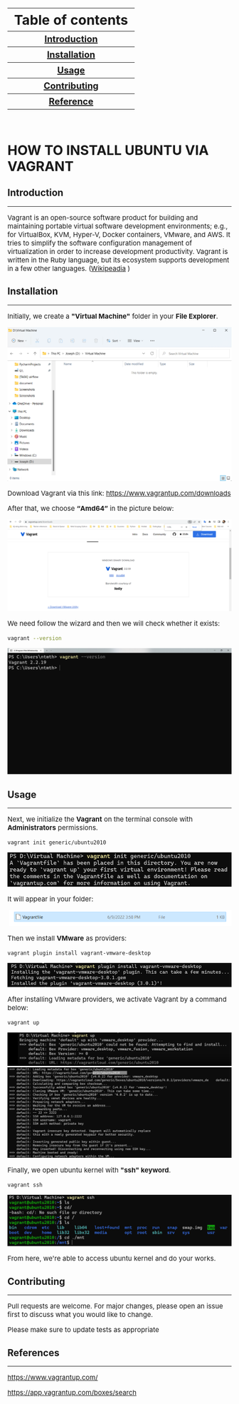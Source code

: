 <html>
<style>
    head {text-align: center}
    body {background-color: powerblue;}
    th {
        text-align: center; 
        font-weight:"bold";
        font-size: 20px;
    }
    p {font-size: 15px;}
    h2 {font-weight: bold;}
    h1 {font-weight: bold;
        font-size:30px;}
</style>

<body>

<table>
    <th style="font-size: 30px;">Table of contents</th>
    <tr>
        <th><a href="#C1">Introduction</a></th>
    </tr>
    <tr>
        <th><a href="#C2">Installation</a></th>
    </tr>
    <tr>
        <th><a href="#C3">Usage</a></th>
    </tr>
    <tr>
        <th><a href="#C4">Contributing</a></th>
    </tr>
    <tr>
        <th><a href="#C5">Reference</a></th>
    </tr>
</table>

<br>

<h1> HOW TO INSTALL UBUNTU VIA VAGRANT </h1>

<h2 id="C1">Introduction</h2>
<hr>

<p>Vagrant is an open-source software product for building and maintaining portable virtual software development environments; e.g., for VirtualBox, KVM, Hyper-V, Docker containers, VMware, and AWS. It tries to simplify the software configuration management of virtualization in order to increase development productivity. Vagrant is written in the Ruby language, but its ecosystem supports development in a few other languages. (<a href="https://en.wikipedia.org/wiki/Vagrant_(software))">Wikipeadia</a>
)</p>

<h2 id="C2">Installation</h2>
<hr>

<p>Initially, we create a <b>"Virtual Machine"</b> folder in your <b>File Explorer</b>.</p>

<img src="image/1.png" alt="File Explorer">

<br>

<p>Download Vagrant via this link: <a href="https://www.vagrantup.com/downloads">https://www.vagrantup.com/downloads</a></p>

<p>After that, we choose <q style="font-weight: bold;">Amd64</q> in the picture below:</p>

<img src="image/2.png" alt="Vagrant download picture">

<br>

<p>We need follow the wizard and then we will check whether it exists:</p>

```bash
vagrant --version
```

<img src="image/3.png" alt="Vagrant check on terminal">

<br>

<h2 id="C3">Usage</h2>
<hr>

<p>Next, we initialize the <b>Vagrant</b> on the terminal console with <b>Administrators</b> permissions.</p>

```bash
vagrant init generic/ubuntu2010
```

<img src="image/4.png" alt="initialize vagrant">

<br>

<p>It will appear in your folder:</p>

<img src="image/5.png" alt="Vagrantfile">

<br>

<p>Then we install <b>VMware</b> as providers:</p>

```bash
vagrant plugin install vagrant-vmware-desktop
```

<img src="image/6.png" alt="vmware plugin">

<br>

<p>After installing VMware providers, we activate Vagrant by a command below:</p>

```bash
vagrant up
```

<img src="image/7.png" alt="vagrant up">
<img src="image/8.png">

<br>

<p>Finally, we open ubuntu kernel with <b>"ssh" keyword</b>.</p>

```bash
vagrant ssh
```

<img src="image/9.png" alt="ssh">

<br>

<p>From here, we're able to access ubuntu kernel and do your works.</p>

<h2 id="C4">Contributing</h2>
<hr>

<p>Pull requests are welcome. For major changes, please open an issue first to discuss what you would like to change.

Please make sure to update tests as appropriate</p>

<h2 id="C5">References</h2>
<hr>

<a href="https://www.vagrantup.com/">https://www.vagrantup.com/</a>

<a href="https://app.vagrantup.com/boxes/search">https://app.vagrantup.com/boxes/search</a>

</body>
</html>